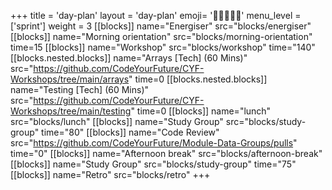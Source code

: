 +++
title = 'day-plan'
layout = 'day-plan'
emoji= '🧑🏾‍🤝‍🧑🏾'
menu_level = ['sprint']
weight = 3
[[blocks]]
name="Energiser"
src="blocks/energiser"
[[blocks]]
name="Morning orientation"
src="blocks/morning-orientation"
time=15
[[blocks]]
name="Workshop"
src="blocks/workshop"
time="140"
  [[blocks.nested.blocks]]
    name="Arrays [Tech] (60 Mins)"
    src="https://github.com/CodeYourFuture/CYF-Workshops/tree/main/arrays"
    time=0
  [[blocks.nested.blocks]]
    name="Testing [Tech] (60 Mins)"
    src="https://github.com/CodeYourFuture/CYF-Workshops/tree/main/testing"
    time=0
[[blocks]]
name="lunch"
src="blocks/lunch"
[[blocks]]
name="Study Group"
src="blocks/study-group"
time="80"
[[blocks]]
name="Code Review"
src="https://github.com/CodeYourFuture/Module-Data-Groups/pulls"
time="0"
[[blocks]]
name="Afternoon break"
src="blocks/afternoon-break"
[[blocks]]
name="Study Group"
src="blocks/study-group"
time="75"
[[blocks]]
name="Retro"
src="blocks/retro"
+++
